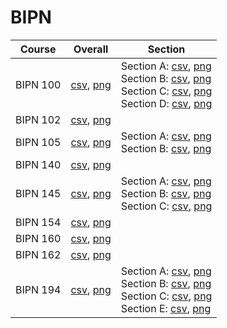 # BIPN

| Course | Overall | Section |
| ------ | ------- | ------- |
| BIPN 100 | [csv](https://github.com/UCSD-Historical-Enrollment-Data/2025Winter/blob/main/overall/BIPN%20100.csv), [png](https://raw.githubusercontent.com/UCSD-Historical-Enrollment-Data/2025Winter/main/plot_overall/BIPN%20100.png) | Section A: [csv](https://github.com/UCSD-Historical-Enrollment-Data/2025Winter/blob/main/section/BIPN%20100_A.csv), [png](https://raw.githubusercontent.com/UCSD-Historical-Enrollment-Data/2025Winter/main/plot_section/BIPN%20100_A.png)<br>Section B: [csv](https://github.com/UCSD-Historical-Enrollment-Data/2025Winter/blob/main/section/BIPN%20100_B.csv), [png](https://raw.githubusercontent.com/UCSD-Historical-Enrollment-Data/2025Winter/main/plot_section/BIPN%20100_B.png)<br>Section C: [csv](https://github.com/UCSD-Historical-Enrollment-Data/2025Winter/blob/main/section/BIPN%20100_C.csv), [png](https://raw.githubusercontent.com/UCSD-Historical-Enrollment-Data/2025Winter/main/plot_section/BIPN%20100_C.png)<br>Section D: [csv](https://github.com/UCSD-Historical-Enrollment-Data/2025Winter/blob/main/section/BIPN%20100_D.csv), [png](https://raw.githubusercontent.com/UCSD-Historical-Enrollment-Data/2025Winter/main/plot_section/BIPN%20100_D.png) |
| BIPN 102 | [csv](https://github.com/UCSD-Historical-Enrollment-Data/2025Winter/blob/main/overall/BIPN%20102.csv), [png](https://raw.githubusercontent.com/UCSD-Historical-Enrollment-Data/2025Winter/main/plot_overall/BIPN%20102.png) |  |
| BIPN 105 | [csv](https://github.com/UCSD-Historical-Enrollment-Data/2025Winter/blob/main/overall/BIPN%20105.csv), [png](https://raw.githubusercontent.com/UCSD-Historical-Enrollment-Data/2025Winter/main/plot_overall/BIPN%20105.png) | Section A: [csv](https://github.com/UCSD-Historical-Enrollment-Data/2025Winter/blob/main/section/BIPN%20105_A.csv), [png](https://raw.githubusercontent.com/UCSD-Historical-Enrollment-Data/2025Winter/main/plot_section/BIPN%20105_A.png)<br>Section B: [csv](https://github.com/UCSD-Historical-Enrollment-Data/2025Winter/blob/main/section/BIPN%20105_B.csv), [png](https://raw.githubusercontent.com/UCSD-Historical-Enrollment-Data/2025Winter/main/plot_section/BIPN%20105_B.png) |
| BIPN 140 | [csv](https://github.com/UCSD-Historical-Enrollment-Data/2025Winter/blob/main/overall/BIPN%20140.csv), [png](https://raw.githubusercontent.com/UCSD-Historical-Enrollment-Data/2025Winter/main/plot_overall/BIPN%20140.png) |  |
| BIPN 145 | [csv](https://github.com/UCSD-Historical-Enrollment-Data/2025Winter/blob/main/overall/BIPN%20145.csv), [png](https://raw.githubusercontent.com/UCSD-Historical-Enrollment-Data/2025Winter/main/plot_overall/BIPN%20145.png) | Section A: [csv](https://github.com/UCSD-Historical-Enrollment-Data/2025Winter/blob/main/section/BIPN%20145_A.csv), [png](https://raw.githubusercontent.com/UCSD-Historical-Enrollment-Data/2025Winter/main/plot_section/BIPN%20145_A.png)<br>Section B: [csv](https://github.com/UCSD-Historical-Enrollment-Data/2025Winter/blob/main/section/BIPN%20145_B.csv), [png](https://raw.githubusercontent.com/UCSD-Historical-Enrollment-Data/2025Winter/main/plot_section/BIPN%20145_B.png)<br>Section C: [csv](https://github.com/UCSD-Historical-Enrollment-Data/2025Winter/blob/main/section/BIPN%20145_C.csv), [png](https://raw.githubusercontent.com/UCSD-Historical-Enrollment-Data/2025Winter/main/plot_section/BIPN%20145_C.png) |
| BIPN 154 | [csv](https://github.com/UCSD-Historical-Enrollment-Data/2025Winter/blob/main/overall/BIPN%20154.csv), [png](https://raw.githubusercontent.com/UCSD-Historical-Enrollment-Data/2025Winter/main/plot_overall/BIPN%20154.png) |  |
| BIPN 160 | [csv](https://github.com/UCSD-Historical-Enrollment-Data/2025Winter/blob/main/overall/BIPN%20160.csv), [png](https://raw.githubusercontent.com/UCSD-Historical-Enrollment-Data/2025Winter/main/plot_overall/BIPN%20160.png) |  |
| BIPN 162 | [csv](https://github.com/UCSD-Historical-Enrollment-Data/2025Winter/blob/main/overall/BIPN%20162.csv), [png](https://raw.githubusercontent.com/UCSD-Historical-Enrollment-Data/2025Winter/main/plot_overall/BIPN%20162.png) |  |
| BIPN 194 | [csv](https://github.com/UCSD-Historical-Enrollment-Data/2025Winter/blob/main/overall/BIPN%20194.csv), [png](https://raw.githubusercontent.com/UCSD-Historical-Enrollment-Data/2025Winter/main/plot_overall/BIPN%20194.png) | Section A: [csv](https://github.com/UCSD-Historical-Enrollment-Data/2025Winter/blob/main/section/BIPN%20194_A.csv), [png](https://raw.githubusercontent.com/UCSD-Historical-Enrollment-Data/2025Winter/main/plot_section/BIPN%20194_A.png)<br>Section B: [csv](https://github.com/UCSD-Historical-Enrollment-Data/2025Winter/blob/main/section/BIPN%20194_B.csv), [png](https://raw.githubusercontent.com/UCSD-Historical-Enrollment-Data/2025Winter/main/plot_section/BIPN%20194_B.png)<br>Section C: [csv](https://github.com/UCSD-Historical-Enrollment-Data/2025Winter/blob/main/section/BIPN%20194_C.csv), [png](https://raw.githubusercontent.com/UCSD-Historical-Enrollment-Data/2025Winter/main/plot_section/BIPN%20194_C.png)<br>Section E: [csv](https://github.com/UCSD-Historical-Enrollment-Data/2025Winter/blob/main/section/BIPN%20194_E.csv), [png](https://raw.githubusercontent.com/UCSD-Historical-Enrollment-Data/2025Winter/main/plot_section/BIPN%20194_E.png) |
